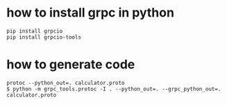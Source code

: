 # how to install grpc in python 
```
pip install grpcio
pip install grpcio-tools
```

# how to generate code
```
protoc --python_out=. calculator.proto
$ python -m grpc_tools.protoc -I . --python_out=. --grpc_python_out=. calculator.proto
```

